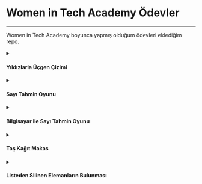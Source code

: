 # Women in Tech Academy Ödevler

---

Women in Tech Academy boyunca yapmış olduğum ödevleri eklediğim repo.

<details>
<summary>

#### Yıldızlarla Üçgen Çizimi

</summary>
  
##### [Kod](1-yildizlarla_ucgen_cizimi.ipynb)

![gif](https://media.giphy.com/media/eGO8AfEHjNKKNOPCrl/giphy.gif)

</details>

<details>
<summary>

#### Sayı Tahmin Oyunu

</summary>

##### [Kod](2-sayi_tahmin_oyunu.ipynb)

![gif](https://media.giphy.com/media/4EFs2Z5VPSthcfhwLn/giphy.gif)

</details>

<details>
<summary>

#### Bilgisayar ile Sayı Tahmin Oyunu

</summary>

##### [Kod](3-sayi_tahmin_bilgisayar.ipynb) 

![gif](https://media.giphy.com/media/3oKIPs1EVbbNZYq7EA/giphy.gif)

</details>

<details>
<summary>

#### Taş Kağıt Makas

</summary>

##### [Kod](4-tas_kagit_makas.ipynb)

![gif](https://media.giphy.com/media/gZ5jPakg02sujkkkg5/giphy.gif)

</details>

<details>
<summary>

#### Listeden Silinen Elemanların Bulunması

</summary>

##### [Kod](5-listeden_silinenleri_bulma.ipynb) 

![gif](https://media.giphy.com/media/P1i1JsW2nNoBkn8xbb/giphy.gif)

</details>
